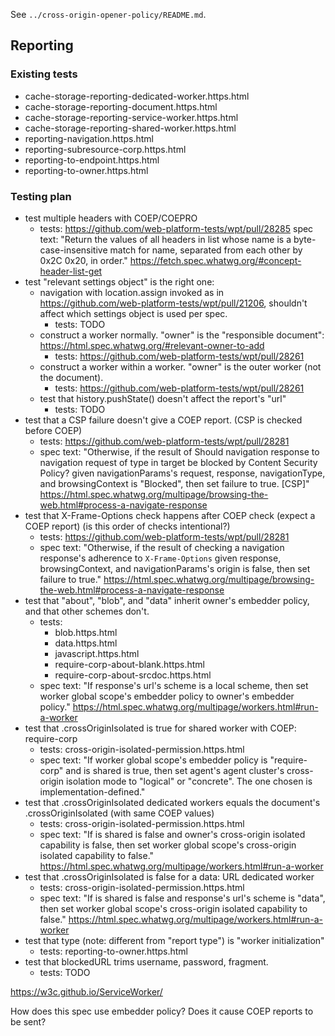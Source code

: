 See `../cross-origin-opener-policy/README.md`.

## Reporting

### Existing tests ###

- cache-storage-reporting-dedicated-worker.https.html
- cache-storage-reporting-document.https.html
- cache-storage-reporting-service-worker.https.html
- cache-storage-reporting-shared-worker.https.html
- reporting-navigation.https.html
- reporting-subresource-corp.https.html
- reporting-to-endpoint.https.html
- reporting-to-owner.https.html

### Testing plan ###

- test multiple headers with COEP/COEPRO
  - tests: https://github.com/web-platform-tests/wpt/pull/28285
  spec text: "Return the values of all headers in list whose name is a byte-case-insensitive match for name, separated from each other by 0x2C 0x20, in order."
  https://fetch.spec.whatwg.org/#concept-header-list-get
- test "relevant settings object" is the right one:
  - navigation with location.assign invoked as in https://github.com/web-platform-tests/wpt/pull/21206, shouldn't affect which settings object is used per spec.
    - tests: TODO
  - construct a worker normally. "owner" is the "responsible document": https://html.spec.whatwg.org/#relevant-owner-to-add
    - tests: https://github.com/web-platform-tests/wpt/pull/28261
  - construct a worker within a worker. "owner" is the outer worker (not the document).
    - tests: https://github.com/web-platform-tests/wpt/pull/28261
  - test that history.pushState() doesn't affect the report's "url"
    - tests: TODO
- test that a CSP failure doesn't give a COEP report. (CSP is checked before COEP)
  - tests: https://github.com/web-platform-tests/wpt/pull/28281
  - spec text: "Otherwise, if the result of Should navigation response to navigation request of type in target be blocked by Content Security Policy? given navigationParams's request, response, navigationType, and browsingContext is "Blocked", then set failure to true. [CSP]"
  https://html.spec.whatwg.org/multipage/browsing-the-web.html#process-a-navigate-response
- test that X-Frame-Options check happens after COEP check (expect a COEP report) (is this order of checks intentional?)
  - tests: https://github.com/web-platform-tests/wpt/pull/28281
  - spec text: "Otherwise, if the result of checking a navigation response's adherence to `X-Frame-Options` given response, browsingContext, and navigationParams's origin is false, then set failure to true."
  https://html.spec.whatwg.org/multipage/browsing-the-web.html#process-a-navigate-response
- test that "about", "blob", and "data" inherit owner's embedder policy, and that other schemes don't.
  - tests:
    - blob.https.html
    - data.https.html
    - javascript.https.html
    - require-corp-about-blank.https.html
    - require-corp-about-srcdoc.https.html
  - spec text: "If response's url's scheme is a local scheme, then set worker global scope's embedder policy to owner's embedder policy."
  https://html.spec.whatwg.org/multipage/workers.html#run-a-worker
- test that .crossOriginIsolated is true for shared worker with COEP: require-corp
  - tests: cross-origin-isolated-permission.https.html
  - spec text: "If worker global scope's embedder policy is "require-corp" and is shared is true, then set agent's agent cluster's cross-origin isolation mode to "logical" or "concrete". The one chosen is implementation-defined."
- test that .crossOriginIsolated dedicated workers equals the document's .crossOriginIsolated (with same COEP values)
  - tests: cross-origin-isolated-permission.https.html
  - spec text: "If is shared is false and owner's cross-origin isolated capability is false, then set worker global scope's cross-origin isolated capability to false."
  https://html.spec.whatwg.org/multipage/workers.html#run-a-worker
- test that .crossOriginIsolated is false for a data: URL dedicated worker
  - tests: cross-origin-isolated-permission.https.html
  - spec text: "If is shared is false and response's url's scheme is "data", then set worker global scope's cross-origin isolated capability to false."
  https://html.spec.whatwg.org/multipage/workers.html#run-a-worker
- test that type (note: different from "report type") is "worker initialization"
  - tests: reporting-to-owner.https.html
- test that blockedURL trims username, password, fragment.
  - tests: TODO


https://w3c.github.io/ServiceWorker/

How does this spec use embedder policy? Does it cause COEP reports to be sent?
